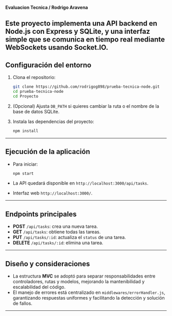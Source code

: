 **Evaluacion Tecnica / Rodrigo Aravena**

Este proyecto implementa una API backend en Node.js con Express y SQLite, y una interfaz simple que se comunica en tiempo real mediante WebSockets usando Socket.IO.
---

## Configuración del entorno

1. Clona el repositorio:

   ```bash
   git clone https://github.com/rodrigog898/prueba-tecnica-node.git
   cd prueba-tecnica-node
   cd Proyecto
   ```

2. (Opcional) Ajusta `DB_PATH` si quieres cambiar la ruta o el nombre de la base de datos SQLite.

3. Instala las dependencias del proyecto:

   ```bash
   npm install
   ```

---

## Ejecución de la aplicación

* Para iniciar:

  ```bash
  npm start
  ```

* La API quedará disponible en `http://localhost:3000/api/tasks`.

* Interfaz web `http://localhost:3000/`.

---

## Endpoints principales

* **POST** `/api/tasks`: crea una nueva tarea.
* **GET** `/api/tasks`: obtiene todas las tareas.
* **PUT** `/api/tasks/:id`: actualiza el `status` de una tarea.
* **DELETE** `/api/tasks/:id`: elimina una tarea.

---

## Diseño y consideraciones


* La estructura **MVC** se adoptó para separar responsabilidades entre controladores, rutas y modelos, mejorando la mantenibilidad y escalabilidad del código.
* El manejo de errores está centralizado en `middlewares/errorHandler.js`, garantizando respuestas uniformes y facilitando la detección y solución de fallos.

---

